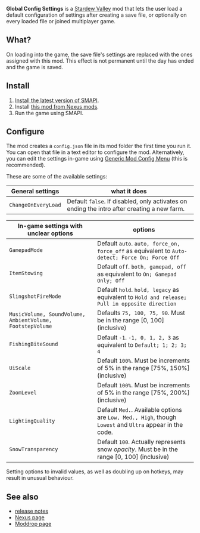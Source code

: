 **Global Config Settings** is a [Stardew Valley](http://stardewvalley.net/) mod that lets
the user load a default configuration of settings after creating a save file, or optionally
on every loaded file or joined multiplayer game.

## What?
On loading into the game, the save file's settings are replaced with the ones assigned with this mod.
This effect is not permanent until the day has ended and the game is saved.

## Install
1. [Install the latest version of SMAPI](https://smapi.io/).
2. Install [this mod from Nexus mods](http://www.nexusmods.com/stardewvalley/mods/6017).
3. Run the game using SMAPI.

## Configure
The mod creates a `config.json` file in its mod folder the first time you run it. You can open that
file in a text editor to configure the mod. Alternatively, you can edit the settings in-game using
[Generic Mod Config Menu](https://www.nexusmods.com/stardewvalley/mods/5098) (this is recommended).

These are some of the available settings:

| General settings			| what it does
| ---						| ---
| `ChangeOnEveryLoad`       | Default `false`. If disabled, only activates on ending the intro after creating a new farm.

| In-game settings with unclear options   | options
| ---                   | ---
| `GamepadMode`			| Default `auto`. `auto, force_on, force_off` as equivalent to `Auto-detect; Force On; Force Off`
| `ItemStowing`			| Default `off`. `both, gamepad, off` as equivalent to `On; Gamepad Only; Off`
| `SlingshotFireMode`	| Default `hold`. `hold, legacy` as equivalent to `Hold and release; Pull in opposite direction`
| `MusicVolume, SoundVolume, AmbientVolume, FootstepVolume`			| Defaults `75, 100, 75, 90`. Must be in the range [0, 100] (inclusive)
| `FishingBiteSound`	| Default `-1`. `-1, 0, 1, 2, 3` as equivalent to `Default; 1; 2; 3; 4`
| `UiScale`				| Default `100%`. Must be increments of 5% in the range [75%, 150%] (inclusive)
| `ZoomLevel`			| Default `100%`. Must be increments of 5% in the range [75%, 200%] (inclusive)
| `LightingQuality`		| Default `Med.`. Available options are `Low, Med., High`, though `Lowest` and `Ultra` appear in the code.
| `SnowTransparency`	| Default `100`. Actually represents snow *opacity*. Must be in the range [0, 100] (inclusive)

Setting options to invalid values, as well as doubling up on hotkeys, may result in unusual behaviour.

## See also
* [release notes](release-notes.md)
* [Nexus page](https://www.nexusmods.com/stardewvalley/mods/6017)
* [Moddrop page](https://www.moddrop.com/stardew-valley/mods/984775-better-jukebox)
